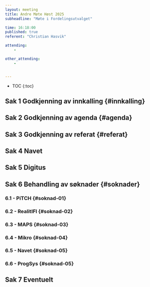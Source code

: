 ```yaml
---
layout: meeting
title: Andre Møte Høst 2025
subheadline: "Møte i Fordelingsutvalget"

time: 16:18:00
published: true
referent: "Christian Hasvik"

attending:
    - 

other_attending:
    - 


---
```


* TOC
{:toc}


## Sak 1 Godkjenning av innkalling {#innkalling}
## Sak 2 Godkjenning av agenda {#agenda}
## Sak 3 Godkjenning av referat {#referat}
## Sak 4 Navet
## Sak 5 Digitus
## Sak 6 Behandling av søknader {#soknader}
### 6.1 - PiTCH {#soknad-01}
### 6.2 - RealitIFI {#soknad-02}
### 6.3 - MAPS {#soknad-03}
### 6.4 - Mikro {#soknad-04}
### 6.5 - Navet {#soknad-05}
### 6.6 - ProgSys {#soknad-05}
## Sak 7 Eventuelt